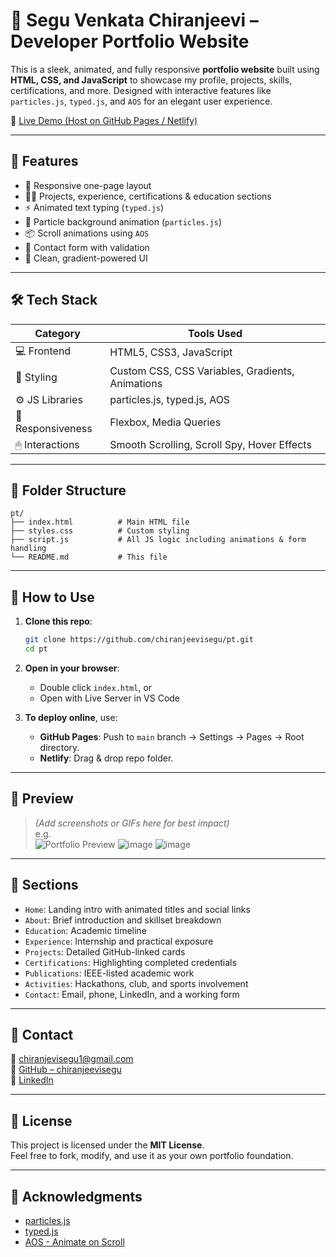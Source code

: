 # 🌟 Segu Venkata Chiranjeevi – Developer Portfolio Website

This is a sleek, animated, and fully responsive **portfolio website** built using **HTML, CSS, and JavaScript** to showcase my profile, projects, skills, certifications, and more. Designed with interactive features like `particles.js`, `typed.js`, and `AOS` for an elegant user experience.

🔗 [Live Demo (Host on GitHub Pages / Netlify)](https://6850318308ec025a32f58a36--effortless-starburst-f08684.netlify.app/)

---

## 📌 Features

- 🎯 Responsive one-page layout
- 👨‍💻 Projects, experience, certifications & education sections
- ⚡ Animated text typing (`typed.js`)
- 🎇 Particle background animation (`particles.js`)
- 📦 Scroll animations using `AOS`
- 📧 Contact form with validation
- 🌙 Clean, gradient-powered UI

---

## 🛠️ Tech Stack

| Category        | Tools Used                                          |
|----------------|------------------------------------------------------|
| 💻 Frontend     | HTML5, CSS3, JavaScript                             |
| 🎨 Styling      | Custom CSS, CSS Variables, Gradients, Animations    |
| ⚙️ JS Libraries  | particles.js, typed.js, AOS                         |
| 📱 Responsiveness | Flexbox, Media Queries                             |
| 🖱 Interactions  | Smooth Scrolling, Scroll Spy, Hover Effects         |

---

## 🧱 Folder Structure

```
pt/
├── index.html          # Main HTML file
├── styles.css          # Custom styling
├── script.js           # All JS logic including animations & form handling
└── README.md           # This file
```

---

## 🚀 How to Use

1. **Clone this repo**:
   ```bash
   git clone https://github.com/chiranjeevisegu/pt.git
   cd pt
   ```

2. **Open in your browser**:
   - Double click `index.html`, or
   - Open with Live Server in VS Code

3. **To deploy online**, use:
   - **GitHub Pages**: Push to `main` branch → Settings → Pages → Root directory.
   - **Netlify**: Drag & drop repo folder.

---

## 📸 Preview

> *(Add screenshots or GIFs here for best impact)*  
> e.g.  
> ![Portfolio Preview](./assets/preview.png)
![image](https://github.com/user-attachments/assets/1c176aa3-9a9e-48b3-88ea-4c4ed7021d70)
> ![image](https://github.com/user-attachments/assets/a0d47568-faa5-47d7-9c62-b6f16d958d89)



---

## 📂 Sections

- `Home`: Landing intro with animated titles and social links
- `About`: Brief introduction and skillset breakdown
- `Education`: Academic timeline
- `Experience`: Internship and practical exposure
- `Projects`: Detailed GitHub-linked cards
- `Certifications`: Highlighting completed credentials
- `Publications`: IEEE-listed academic work
- `Activities`: Hackathons, club, and sports involvement
- `Contact`: Email, phone, LinkedIn, and a working form

---

## 💬 Contact

📧 [chiranjevisegu1@gmail.com](mailto:chiranjevisegu1@gmail.com)  
🔗 [GitHub – chiranjeevisegu](https://github.com/chiranjeevisegu)  
🔗 [LinkedIn](https://www.linkedin.com/in/venkatachiranjeevi-segu-84290025b/)

---

## 📃 License

This project is licensed under the **MIT License**.  
Feel free to fork, modify, and use it as your own portfolio foundation.

---

## 🙌 Acknowledgments

- [particles.js](https://vincentgarreau.com/particles.js/)
- [typed.js](https://github.com/mattboldt/typed.js/)
- [AOS - Animate on Scroll](https://michalsnik.github.io/aos/)
